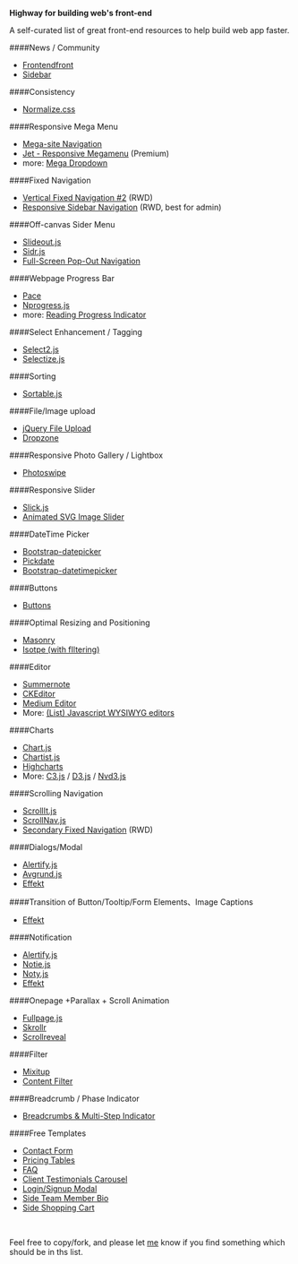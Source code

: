 **Highway for building web's front-end**

A self-curated list of great front-end resources to help build web app faster.

####News / Community

* [Frontendfront](http://frontendfront.com/)
* [Sidebar](http://sidebar.io/)


####Consistency

 * [Normalize.css](http://necolas.github.io/normalize.css/)


####Responsive Mega Menu

 * [Mega-site Navigation](https://codyhouse.co/gem/css-mega-site-navigation/)
 * [Jet - Responsive Megamenu](http://codecanyon.net/item/jet-responsive-megamenu/5719593) (Premium)
 * more: [Mega Dropdown](https://codyhouse.co/gem/mega-dropdown/)


####Fixed Navigation

* [Vertical Fixed Navigation #2](https://codyhouse.co/gem/vertical-fixed-navigation-2/) (RWD)
* [Responsive Sidebar Navigation](https://codyhouse.co/gem/responsive-sidebar-navigation/) (RWD, best for admin)


####Off-canvas Sider Menu

* [Slideout.js](http://mango.github.io/slideout/)
* [Sidr.js](https://www.berriart.com/sidr/)
* [Full-Screen Pop-Out Navigation](https://codyhouse.co/gem/full-screen-pop-out-navigation/)


####Webpage Progress Bar

* [Pace](http://github.hubspot.com/pace/docs/welcome/)
* [Nprogress.js](http://ricostacruz.com/nprogress/)
* more: [Reading Progress Indicator](https://codyhouse.co/gem/reading-progress-indicator/)


####Select Enhancement / Tagging 

* [Select2.js](https://github.com/select2/select2)
* [Selectize.js](http://selectize.github.io/selectize.js/)


####Sorting

* [Sortable.js](https://github.com/RubaXa/Sortable)


####File/Image upload

* [jQuery File Upload](https://github.com/blueimp/jQuery-File-Upload)
* [Dropzone](https://github.com/enyo/dropzone)


####Responsive Photo Gallery / Lightbox

* [Photoswipe](http://photoswipe.com/)


####Responsive Slider

* [Slick.js](http://kenwheeler.github.io/slick/)
* [Animated SVG Image Slider](https://codyhouse.co/gem/animated-svg-image-slider/)


####DateTime Picker
* [Bootstrap-datepicker](https://github.com/eternicode/bootstrap-datepicker)
* [Pickdate](http://amsul.ca/pickadate.js/)
* [Bootstrap-datetimepicker](https://github.com/Eonasdan/bootstrap-datetimepicker)

####Buttons
* [Buttons](https://github.com/alexwolfe/Buttons)

####Optimal Resizing and Positioning

* [Masonry](http://masonry.desandro.com/)
* [Isotpe (with fIltering)](http://isotope.metafizzy.co/)


####Editor

* [Summernote](https://github.com/summernote/summernote)
* [CKEditor](http://ckeditor.com/)
* [Medium Editor](https://github.com/yabwe/medium-editor)
* More: [(List) Javascript WYSIWYG editors](https://github.com/cheeaun/mooeditable/wiki/Javascript-WYSIWYG-editors)


####Charts

* [Chart.js](https://github.com/nnnick/Chart.js)
* [Chartist.js](https://github.com/gionkunz/chartist-js)
* [Highcharts](https://github.com/highcharts/highcharts)
* More: [C3.js](http://c3js.org/) / [D3.js](https://github.com/mbostock/d3) / [Nvd3.js](http://nvd3.org/index.html)


####Scrolling Navigation

* [ScrollIt.js](http://www.bytemuse.com/scrollIt.js/)
* [ScrollNav.js](http://scrollnav.com/)
* [Secondary Fixed Navigation](https://codyhouse.co/gem/secondary-fixed-navigation/) (RWD)


####Dialogs/Modal

* [Alertify.js](http://alertifyjs.com/)
* [Avgrund.js](https://github.com/voronianski/jquery.avgrund.js)
* [Effekt](http://h5bp.github.io/Effeckt.css/)


####Transition of Button/Tooltip/Form Elements、Image Captions

* [Effekt](http://h5bp.github.io/Effeckt.css/)


####Notification

* [Alertify.js](http://alertifyjs.com/)
* [Notie.js](https://jaredreich.com/projects/notie.js/)
* [Noty.js](https://github.com/needim/noty/)
* [Effekt](http://h5bp.github.io/Effeckt.css/)


####Onepage +Parallax + Scroll Animation

* [Fullpage.js](https://github.com/alvarotrigo/fullPage.js)
* [Skrollr](http://prinzhorn.github.io/skrollr/)
* [Scrollreveal](https://github.com/jlmakes/scrollreveal.js)


####Filter

* [Mixitup](https://mixitup.kunkalabs.com/)
* [Content Filter](https://codyhouse.co/gem/content-filter/)


####Breadcrumb / Phase Indicator

* [Breadcrumbs & Multi-Step Indicator](https://codyhouse.co/gem/css-breadcrumbs-and-multi-step-indicator/)


####Free Templates

* [Contact Form](https://codyhouse.co/gem/css-contact-form/)
* [Pricing Tables](https://codyhouse.co/gem/pricing-tables/)
* [FAQ](https://codyhouse.co/gem/css-faq-template/)
* [Client Testimonials Carousel](https://codyhouse.co/gem/client-testimonials-carousel/)
* [Login/Signup Modal](https://codyhouse.co/gem/loginsignup-modal-window/)
* [Side Team Member Bio](https://codyhouse.co/gem/side-team-member-bio/)
* [Side Shopping Cart](https://codyhouse.co/gem/side-shopping-cart/)

<br>

Feel free to copy/fork, and please let [me](https://www.facebook.com/seynachu) know if you find something which should be in ths list.
